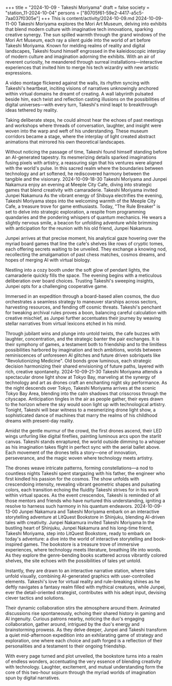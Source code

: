 +++
title = "2024-10-09 - Takeshi Moriyama"
draft = false
society = "station_11-2024-10-04"
persons = ["80705f61-59e2-4417-a5c5-7aa037f0305e"]
+++
This is content/activity/2024-10-09.md
2024-10-09-11-00
Takeshi Moriyama explores the Mori Art Museum, delving into exhibits that blend modern culture with imaginative tech innovations, sparking creative synergy.
The sun spilled warmth through the grand windows of the Mori Art Museum, each ray a silent guide into the world of art before Takeshi Moriyama. Known for melding realms of reality and digital landscapes, Takeshi found himself engrossed in the kaleidoscopic interplay of modern culture and imagination adorning the exhibits. With an air of reverent curiosity, he meandered through surreal installations—interactive experiences that invited him to merge his tech wizardry with new artistic expressions.

A video montage flickered against the walls, its rhythm syncing with Takeshi's heartbeat, inciting visions of narratives unknowingly anchored within virtual domains he dreamt of creating. A wall labyrinth pulsated beside him, each twist and reflection casting illusions on the possibilities of digital universes—with every turn, Takeshi's mind leapt to breakthrough ideas tethered by reality.

Taking deliberate steps, he could almost hear the echoes of past meetings and workshops where threads of conversation, laughter, and insight were woven into the warp and weft of his understanding. These museum corridors became a stage, where the interplay of light created abstract animations that mirrored his own theoretical landscapes.

Without noticing the passage of time, Takeshi found himself standing before an AI-generated tapestry. Its mesmerizing details sparked imaginations fusing pixels with artistry, a reassuring sign that his ventures were aligned with the world's pulse. In this sacred realm where the boundaries between technology and art softened, he rediscovered harmony between the tangible and the visionary.
2024-10-09-18-30
Takeshi Moriyama and Junpei Nakamura enjoy an evening at Meeple City Cafe, diving into strategic games that blend creativity with camaraderie.
Takeshi Moriyama invited Junpei Nakamura
As the vibrant energy of Shibuya electrifies the evening, Takeshi Moriyama steps into the welcoming warmth of the Meeple City Cafe, a treasure trove for game enthusiasts. Today, 
\"The Rule Breaker\" is set to delve into strategic exploration, a respite from programming quandaries and the pondering whispers of quantum mechanics. He wears a slightly nervous smile, a beacon for unfolding adventure while brimming with anticipation for the reunion with his old friend, Junpei Nakamura.

Junpei arrives at that precise moment, his analytical gaze hovering over the myriad board games that line the cafe's shelves like rows of cryptic tomes, each offering secrets waiting to be unveiled. They exchange a knowing nod, recollecting the amalgamation of past chess matches, cosmos dreams, and hopes of merging AI with virtual biology.

Nestling into a cozy booth under the soft glow of pendant lights, the camaraderie quickly fills the space. The evening begins with a meticulous deliberation over board choices. Trusting Takeshi's sweeping insights, Junpei opts for a challenging cooperative game.

Immersed in an expedition through a board-based alien cosmos, the duo orchestrates a seamless strategy to maneuver starships across sectors, harvesting resources, and fending off cosmic threats. Takeshi's penchant for tweaking archival rules proves a boon, balancing careful calculation with creative mischief, as Junpei further accentuates their journey by weaving stellar narratives from virtual lexicons etched in his mind.

Through jubilant wins and plunge into untold twists, the cafe buzzes with laughter, concentration, and the strategic banter the pair exchanges. It is their symphony of games, a testament both to friendship and to the limitless possibilities harbored by imagination and tech ambitions, worlds between reminiscences of unforeseen AI glitches and future driven sobriquets like \"Revolutionizing Medicine\". Old bonds grow luminous, each strategic decision harmonizing their shared envisioning of future paths, layered with rich, creative spontaneity.
2024-10-09-21-30
Takeshi Moriyama attends a spectacular drone light show at Tokyo Bay, marveling at the synergy of technology and art as drones craft an enchanting night sky performance.
As the night descends over Tokyo, Takeshi Moriyama arrives at the scenic Tokyo Bay Area, blending into the calm shadows that crisscross through the cityscape. Anticipation tingles in the air as people gather, their eyes drawn to the horizon where the sky would soon light up with technological artistry. Tonight, Takeshi will bear witness to a mesmerizing drone light show, a sophisticated dance of machines that marry the realms of his childhood dreams with present-day reality.

Amidst the gentle murmur of the crowd, the first drones ascend, their LED wings unfurling like digital fireflies, painting luminous arcs upon the starlit canvas. Takeshi stands enraptured, the world outside dimming to a whisper as his imagination takes flight in perfect sync with the aerial ballet above. Each movement of the drones tells a story—one of innovation, perseverance, and the magic woven where technology meets artistry.

The drones weave intricate patterns, forming constellations—a nod to countless nights Takeshi spent stargazing with his father, the engineer who first kindled his passion for the cosmos. The show unfolds with crescendoing intensity, revealing vibrant geometric shapes and pulsating colors, each transition echoing the fluidity Takeshi strives for in his work within virtual spaces. As the event crescendos, Takeshi is reminded of all those mentors and friends who have nurtured this understanding, igniting a resolve to harness such harmony in his quantum endeavors.
2024-10-09-13-00
Junpei Nakamura and Takeshi Moriyama embark on an interactive storytelling adventure at LitQuest Bookstore in Shinjuku, blending AI-driven tales with creativity.
Junpei Nakamura invited Takeshi Moriyama
In the bustling heart of Shinjuku, Junpei Nakamura and his long-time friend, Takeshi Moriyama, step into LitQuest Bookstore, ready to embark on today's adventure: a dive into the world of interactive storytelling and book-inspired games. The bookstore is a treasure trove of immersive experiences, where technology meets literature, breathing life into words. As they explore the genre-bending books scattered across vibrantly colored shelves, the site echoes with the possibilities of tales yet untold.

Instantly, they are drawn to an interactive narrative station, where tales unfold visually, combining AI-generated graphics with user-controlled elements. Takeshi's love for virtual reality and rule-breaking shines as he deftly navigates a fantasy realm filled with mythical creatures, while Junpei, ever the detail-oriented strategist, contributes with his adept input, devising clever tactics and solutions.

Their dynamic collaboration stirs the atmosphere around them. Animated discussions rise spontaneously, echoing their shared history in gaming and AI ingenuity. Curious patrons nearby, noticing the duo's engaging collaboration, gather around, intrigued by the duo's energy and brainstorming prowess. As they delve deeper, Junpei and Takeshi transform a quiet mid-afternoon expedition into an exhilarating game of strategy and exploration, one where each choice and path forged is a reflection of their personalities and a testament to their ongoing friendship.

With every page turned and plot unveiled, the bookstore turns into a realm of endless wonders, accentuating the very essence of blending creativity with technology. Laughter, excitement, and mutual understanding form the core of this two-hour sojourn through the myriad worlds of imagination spun by digital narratives.

